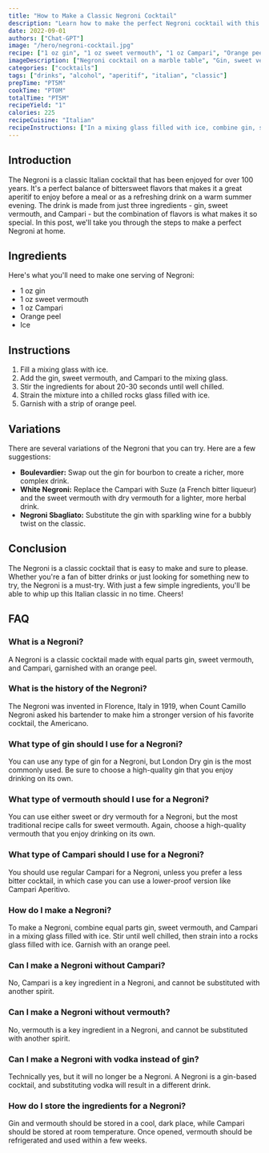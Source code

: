 ```yaml
---
title: "How to Make a Classic Negroni Cocktail"
description: "Learn how to make the perfect Negroni cocktail with this easy-to-follow recipe. This classic Italian cocktail is a perfect balance of bittersweet flavors and is sure to impress your guests."
date: 2022-09-01
authors: ["Chat-GPT"]
image: "/hero/negroni-cocktail.jpg"
recipe: ["1 oz gin", "1 oz sweet vermouth", "1 oz Campari", "Orange peel", "Ice"]
imageDescription: ["Negroni cocktail on a marble table", "Gin, sweet vermouth, and Campari in the background", "Orange peel garnish and ice in the foreground"]
categories: ["cocktails"]
tags: ["drinks", "alcohol", "aperitif", "italian", "classic"]
prepTime: "PT5M"
cookTime: "PT0M"
totalTime: "PT5M"
recipeYield: "1"
calories: 225
recipeCuisine: "Italian"
recipeInstructions: ["In a mixing glass filled with ice, combine gin, sweet vermouth, and Campari.", "Stir for about 20-30 seconds until well chilled.", "Strain into a chilled rocks glass filled with ice.", "Garnish with a strip of orange peel."]
---
```


## Introduction

The Negroni is a classic Italian cocktail that has been enjoyed for over 100 years. It's a perfect balance of bittersweet flavors that makes it a great aperitif to enjoy before a meal or as a refreshing drink on a warm summer evening. The drink is made from just three ingredients - gin, sweet vermouth, and Campari - but the combination of flavors is what makes it so special. In this post, we'll take you through the steps to make a perfect Negroni at home.

## Ingredients

Here's what you'll need to make one serving of Negroni:

- 1 oz gin
- 1 oz sweet vermouth
- 1 oz Campari
- Orange peel
- Ice

## Instructions

1. Fill a mixing glass with ice.
2. Add the gin, sweet vermouth, and Campari to the mixing glass.
3. Stir the ingredients for about 20-30 seconds until well chilled.
4. Strain the mixture into a chilled rocks glass filled with ice.
5. Garnish with a strip of orange peel.

## Variations

There are several variations of the Negroni that you can try. Here are a few suggestions:

- **Boulevardier:** Swap out the gin for bourbon to create a richer, more complex drink.
- **White Negroni:** Replace the Campari with Suze (a French bitter liqueur) and the sweet vermouth with dry vermouth for a lighter, more herbal drink.
- **Negroni Sbagliato:** Substitute the gin with sparkling wine for a bubbly twist on the classic.

## Conclusion

The Negroni is a classic cocktail that is easy to make and sure to please. Whether you're a fan of bitter drinks or just looking for something new to try, the Negroni is a must-try. With just a few simple ingredients, you'll be able to whip up this Italian classic in no time. Cheers!

## FAQ

### What is a Negroni?

A Negroni is a classic cocktail made with equal parts gin, sweet vermouth, and Campari, garnished with an orange peel.

### What is the history of the Negroni?

The Negroni was invented in Florence, Italy in 1919, when Count Camillo Negroni asked his bartender to make him a stronger version of his favorite cocktail, the Americano.

### What type of gin should I use for a Negroni?

You can use any type of gin for a Negroni, but London Dry gin is the most commonly used. Be sure to choose a high-quality gin that you enjoy drinking on its own.

### What type of vermouth should I use for a Negroni?

You can use either sweet or dry vermouth for a Negroni, but the most traditional recipe calls for sweet vermouth. Again, choose a high-quality vermouth that you enjoy drinking on its own.

### What type of Campari should I use for a Negroni?

You should use regular Campari for a Negroni, unless you prefer a less bitter cocktail, in which case you can use a lower-proof version like Campari Aperitivo.

### How do I make a Negroni?

To make a Negroni, combine equal parts gin, sweet vermouth, and Campari in a mixing glass filled with ice. Stir until well chilled, then strain into a rocks glass filled with ice. Garnish with an orange peel.

### Can I make a Negroni without Campari?

No, Campari is a key ingredient in a Negroni, and cannot be substituted with another spirit.

### Can I make a Negroni without vermouth?

No, vermouth is a key ingredient in a Negroni, and cannot be substituted with another spirit.

### Can I make a Negroni with vodka instead of gin?

Technically yes, but it will no longer be a Negroni. A Negroni is a gin-based cocktail, and substituting vodka will result in a different drink.

### How do I store the ingredients for a Negroni?

Gin and vermouth should be stored in a cool, dark place, while Campari should be stored at room temperature. Once opened, vermouth should be refrigerated and used within a few weeks.